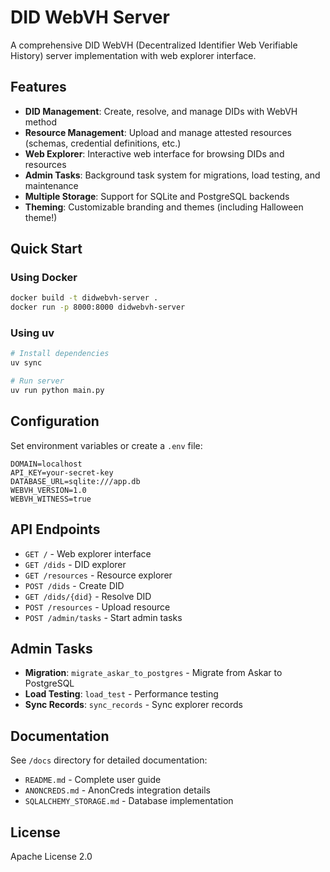 # DID WebVH Server

A comprehensive DID WebVH (Decentralized Identifier Web Verifiable History) server implementation with web explorer interface.

## Features

- **DID Management**: Create, resolve, and manage DIDs with WebVH method
- **Resource Management**: Upload and manage attested resources (schemas, credential definitions, etc.)
- **Web Explorer**: Interactive web interface for browsing DIDs and resources
- **Admin Tasks**: Background task system for migrations, load testing, and maintenance
- **Multiple Storage**: Support for SQLite and PostgreSQL backends
- **Theming**: Customizable branding and themes (including Halloween theme!)

## Quick Start

### Using Docker
```bash
docker build -t didwebvh-server .
docker run -p 8000:8000 didwebvh-server
```

### Using uv
```bash
# Install dependencies
uv sync

# Run server
uv run python main.py
```

## Configuration

Set environment variables or create a `.env` file:

```env
DOMAIN=localhost
API_KEY=your-secret-key
DATABASE_URL=sqlite:///app.db
WEBVH_VERSION=1.0
WEBVH_WITNESS=true
```

## API Endpoints

- `GET /` - Web explorer interface
- `GET /dids` - DID explorer
- `GET /resources` - Resource explorer
- `POST /dids` - Create DID
- `GET /dids/{did}` - Resolve DID
- `POST /resources` - Upload resource
- `POST /admin/tasks` - Start admin tasks

## Admin Tasks

- **Migration**: `migrate_askar_to_postgres` - Migrate from Askar to PostgreSQL
- **Load Testing**: `load_test` - Performance testing
- **Sync Records**: `sync_records` - Sync explorer records

## Documentation

See `/docs` directory for detailed documentation:
- `README.md` - Complete user guide
- `ANONCREDS.md` - AnonCreds integration details
- `SQLALCHEMY_STORAGE.md` - Database implementation

## License

Apache License 2.0
